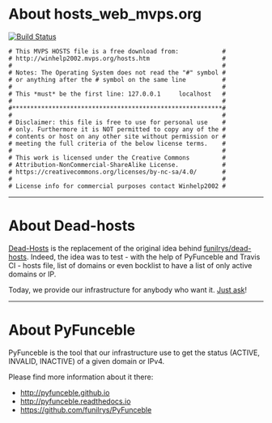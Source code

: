 # About hosts_web_mvps.org

[![Build Status](https://travis-ci.org/dead-hosts/hosts_web_mvps.org.svg?branch=master)](https://travis-ci.org/dead-hosts/hosts_web_mvps.org)

```
# This MVPS HOSTS file is a free download from:            #
# http://winhelp2002.mvps.org/hosts.htm                    #
#                                                          #
# Notes: The Operating System does not read the "#" symbol #
# or anything after the # symbol on the same line          #
#                                                          #
# This *must* be the first line: 127.0.0.1     localhost   #
#                                                          #
#**********************************************************#
#                                                          #
# Disclaimer: this file is free to use for personal use    #
# only. Furthermore it is NOT permitted to copy any of the #
# contents or host on any other site without permission or #
# meeting the full criteria of the below license terms.    #
#                                                          #
# This work is licensed under the Creative Commons         #
# Attribution-NonCommercial-ShareAlike License.            #
# https://creativecommons.org/licenses/by-nc-sa/4.0/       #
#                                                          #
# License info for commercial purposes contact Winhelp2002 #
```

--------------------------------------------------------------------------------

# About Dead-hosts

[Dead-Hosts](https://github.com/dead-hosts) is the replacement of the original idea behind [funilrys/dead-hosts](https://github.com/funilrys/dead-hosts).
Indeed, the idea was to test - with the help of PyFunceble and Travis CI - hosts file, list of domains or even bocklist to have a list of only active domains or IP.

Today, we provide our infrastructure for anybody who want it. [Just ask](https://github.com/dead-hosts/dev-center/issues/new?template=inclusion-request.md)!


--------------------------------------------------------------------------------

# About PyFunceble

PyFunceble is the tool that our infrastructure use to get the status (ACTIVE, INVALID, INACTIVE) of a given domain or IPv4.

Please find more information about it there:

* http://pyfunceble.github.io
* http://pyfunceble.readthedocs.io
* https://github.com/funilrys/PyFunceble


